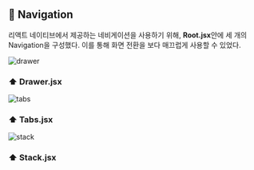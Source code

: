 ## 🧭 Navigation

리액트 네이티브에서 제공하는 네비게이션을 사용하기 위해, 
**Root.jsx**안에 세 개의 Navigation을 구성했다.
이를 통해 화면 전환을 보다 매끄럽게 사용할 수 있었다.

![drawer](https://user-images.githubusercontent.com/90544907/207838222-658e8826-b71b-43e3-9407-0ec7bc812de6.gif)
### ⬆️ Drawer.jsx 

![tabs](https://user-images.githubusercontent.com/90544907/207838414-e50dcbe9-65a4-419d-84f4-46e2ee241245.gif)
### ⬆️ Tabs.jsx 

![stack](https://user-images.githubusercontent.com/90544907/207837453-b7646342-b93b-4f32-9421-24053b97e883.gif)
### ⬆️ Stack.jsx
